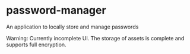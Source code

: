# password-manager
An application to locally store and manage passwords

Warning: Currently incomplete UI. The storage of assets is complete and supports full encryption.
